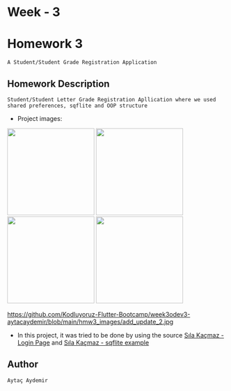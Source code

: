 # Week - 3

# Homework 3 
```A Student/Student Grade Registration Application ```


## Homework Description

```Student/Student Letter Grade Registration Apllication where we used shared preferences, sqflite and OOP structure ```

- Project images: 


<p float="left">
  <img src="https://github.com/Kodluyoruz-Flutter-Bootcamp/week3odev3-aytacaydemir/blob/main/hmw3_images/login_page.jpg" width="200" />
  <img src="https://github.com/Kodluyoruz-Flutter-Bootcamp/week3odev3-aytacaydemir/blob/main/hmw3_images/registration_page.jpg" width="200" /> 
  <img src="https://github.com/Kodluyoruz-Flutter-Bootcamp/week3odev3-aytacaydemir/blob/main/hmw3_images/add_update_2.jpg" width="200" /> 
  <img src="https://github.com/Kodluyoruz-Flutter-Bootcamp/week3odev3-aytacaydemir/blob/main/hmw3_images/add_update_1.jpg" width="200" />
</p>



https://github.com/Kodluyoruz-Flutter-Bootcamp/week3odev3-aytacaydemir/blob/main/hmw3_images/add_update_2.jpg

- In this project, it was tried to be done by using the source [Sıla Kaçmaz - Login Page](https://github.com/kacmazsila/login_page) and [Sıla Kaçmaz - sqflite example](https://github.com/kacmazsila/sqlite_example) 



## Author

```Aytaç Aydemir```

